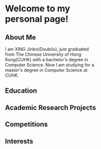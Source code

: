 # Welcome to my personal page!

## About Me

I am XING Jinbo(Doubiiu), just graduated from The Chinese University of Hong Kong(CUHK) with a bachelor's degree in Computer Science. Now I am studying for a master's degree in Computer Science at CUHK.

## Education

## Academic Research Projects

## Competitions

## Interests
<body style="width:300px;height:200px;">
    <script type="text/javascript" id="clustrmaps" src="//cdn.clustrmaps.com/map_v2.js?d=ZfjB6MUuOO69KjcqGKlnk-8ghUgF5QLSxEKP0YZjTF0&cl=ffffff&w=a"></script>
</body>